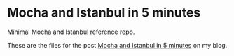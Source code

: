 # Mocha and Istanbul in 5 minutes

Minimal Mocha and Istanbul reference repo.




These are the files for the post [Mocha and Istanbul in 5 minutes](http://blog.jpalardy.com/posts/mocha-and-istanbul-in-5-minute/) on my blog.
